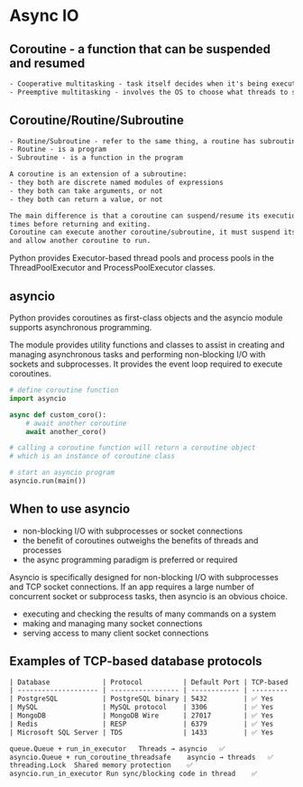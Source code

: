 # Async IO

## Coroutine - a function that can be suspended and resumed

```txt
- Cooperative multitasking - task itself decides when it's being executed, resumed
- Preemptive multitasking - involves the OS to choose what threads to suspend/resume and when
```

## Coroutine/Routine/Subroutine

```txt
- Routine/Subroutine - refer to the same thing, a routine has subroutine
- Routine - is a program
- Subroutine - is a function in the program

A coroutine is an extension of a subroutine:
- they both are discrete named modules of expressions
- they both can take arguments, or not
- they both can return a value, or not

The main difference is that a coroutine can suspend/resume its execution many
times before returning and exiting.
Coroutine can execute another coroutine/subroutine, it must suspend its execution
and allow another coroutine to run.
```

Python provides Executor-based thread pools and process pools in the ThreadPoolExecutor
and ProcessPoolExecutor classes.


## asyncio

Python provides coroutines as first-class objects and the asyncio module
supports asynchronous programming.

The module provides utility functions and classes to assist in creating
and managing asynchronous tasks and performing non-blocking I/O with
sockets and subprocesses. It provides the event loop required to execute
coroutines.

```python
# define coroutine function
import asyncio

async def custom_coro():
    # await another coroutine
    await another_coro()

# calling a coroutine function will return a coroutine object
# which is an instance of coroutine class

# start an asyncio program
asyncio.run(main())
```

## When to use asyncio

- non-blocking I/O with subprocesses or socket connections
- the benefit of coroutines outweighs the benefits of threads and processes
- the async programming paradigm is preferred or required

Asyncio is specifically designed for non-blocking I/O with subprocesses and TCP
socket connections.
If an app requires a large number of concurrent socket or subprocess tasks, then
asyncio is an obvious choice.

- executing and checking the results of many commands on a system
- making and managing many socket connections
- serving access to many client socket connections



## Examples of TCP-based database protocols

```txt
| Database             | Protocol          | Default Port | TCP-based |
| -------------------- | ----------------- | ------------ | --------- |
| PostgreSQL           | PostgreSQL binary | 5432         | ✅ Yes     |
| MySQL                | MySQL protocol    | 3306         | ✅ Yes     |
| MongoDB              | MongoDB Wire      | 27017        | ✅ Yes     |
| Redis                | RESP              | 6379         | ✅ Yes     |
| Microsoft SQL Server | TDS               | 1433         | ✅ Yes     |
```

```txt
queue.Queue + run_in_executor	Threads → asyncio	✅
asyncio.Queue + run_coroutine_threadsafe	asyncio → threads	✅
threading.Lock	Shared memory protection	✅
asyncio.run_in_executor	Run sync/blocking code in thread	✅
```

